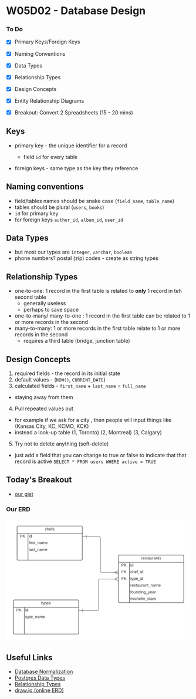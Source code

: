 # W05D02 - Database Design

### To Do
- [X] Primary Keys/Foreign Keys
- [X] Naming Conventions
- [X] Data Types
- [X] Relationship Types
- [X] Design Concepts
- [X] Entity Relationship Diagrams
- [X] Breakout: Convert 2 Spreadsheets (15 - 20 mins)


## Keys
- primary key - the unique identifier for a record
  * field `id` for every table

- foreign keys - same type as the key they reference

## Naming conventions
- field/tables names should be snake case (`field_name`, `table_name`) 
- tables should be plural (`users`, `books`)
- `id` for primary key
- for foreign keys `author_id`, `album_id`, `user_id`

## Data Types
- but most our types are `integer`, `varchar`, `boolean`
- phone numbers? postal (zip) codes - create as string types

## Relationship Types
- one-to-one: 1 record in the first table is related to **only** 1 record in teh second table
  * generally useless
  * perhaps to save space
- one-to-many/ many-to-one : 1 record in the first table can be related to 1 or more records in the second
- many-to-many: 1 or more records in the first table relate to 1 or more records in the second
  * requires a third table (bridge, junction table)

## Design Concepts
1. required fields - the record in its initial state
2. default values - (`NOW()`, `CURRENT_DATE`)
3. calculated fields - `first_name` + `last_name` = `full_name`
  * staying away from them 
4. Pull repeated values out
  - for example if we ask for a city , then people will input things like (Kansas City, KC, KCMO, KCK)
  - instead a look-up table
  (1, Toronto)
  (2, Montreal)
  (3, Calgary)
5. Try not to delete anything (soft-delete)
  * just add a field that you can change to true or false to indicate that that record is active
  `SELECT * FROM users WHERE active = TRUE`


## Today's Breakout
- [our gist](https://gist.github.com/jcbain/175b1c6ca6263343329f41f4105d8404)

### Our ERD

![erd](./chef_restaurant_erd.png)


## Useful Links
* [Database Normalization](https://en.wikipedia.org/wiki/Database_normalization)
* [Postgres Data Types](http://www.postgresqltutorial.com/postgresql-data-types/)
* [Relationship Types](http://etutorials.org/SQL/Database+design+for+mere+mortals/Part+II+The+Design+Process/Chapter+10.+Table+Relationships/Types+of+Relationships/)
* [draw.io (online ERD)](https://www.draw.io/)